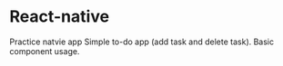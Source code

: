 # React-native

Practice natvie app
Simple to-do app (add task and delete task).
Basic component usage.

